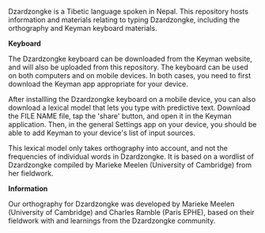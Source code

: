 Dzardzongke is a Tibetic language spoken in Nepal. This repository hosts information and materials relating to typing Dzardzongke, including the orthography and Keyman keyboard materials. 

**Keyboard**

The Dzardzongke keyboard can be downloaded from the Keyman website, and will also be uploaded from this repository. The keyboard can be used on both computers and on mobile devices. In both cases, you need to first download the Keyman app appropriate for your device. 

After installling the Dzardzongke keyboard on a mobile device, you can also download a lexical model that lets you type with predictive text. Download the FILE NAME file, tap the 'share' button, and open it in the Keyman application. Then, in the general Settings app on your device, you should be able to add Keyman to your device's list of input sources.

This lexical model only takes orthography into account, and not the frequencies of individual words in Dzardzongke. It is based on a wordlist of Dzardzongke compiled by Marieke Meelen (University of Cambridge) from her fieldwork.

**Information**

Our orthography for Dzardzongke was developed by Marieke Meelen (University of Cambridge) and Charles Ramble (Paris EPHE), based on their fieldwork with and learnings from the Dzardzongke community.

